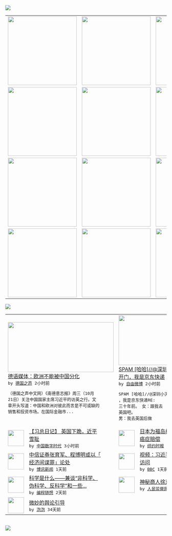 

<a href="https://github.com/greatfire/z/raw/master/FreeBrowser.apk"><img src="https://raw.githubusercontent.com/greatfire/wiki/master/x/header.png" /></a><table><tr><td width="262" align="center" valign="center"><a href="https://github.com/greatfire/wiki/wiki/nyt" title="纽约时报中文网 国际纵览"><img src="https://raw.githubusercontent.com/greatfire/wiki/master/x/nyt_flag.png" width="215"/></a></td><td width="262" align="center" valign="center"><a href="https://github.com/greatfire/wiki/wiki/dw" title=""><img src="https://raw.githubusercontent.com/greatfire/wiki/master/x/dw_flag.png" width="215"/></a></td><td width="262" align="center" valign="center"><a href="https://github.com/greatfire/wiki/wiki/rmjd" title=""><img src="https://raw.githubusercontent.com/greatfire/wiki/master/x/rmjd_flag.png" width="215"/></a></td></tr><tr><td width="262" align="center" valign="center"><a href="https://github.com/paopaonetizen/website" title="泡泡 - 未经审查的互联网信息"><img src="https://raw.githubusercontent.com/greatfire/wiki/master/x/pp_flag.png" width="215"/></a></td><td width="262" align="center" valign="center"><a href="https://github.com/getlantern/mirror" title="以及自由微博和GreatFire.org官方中文论坛"><img src="https://raw.githubusercontent.com/greatfire/wiki/master/x/lantern_flag.png" width="215"/></a></td><td width="262" align="center" valign="center"><a href="https://github.com/cdtmirrors/m/" title=""><img src="https://raw.githubusercontent.com/greatfire/wiki/master/x/cdt_flag.png" width="215"/></a></td></tr><tr><td width="262" align="center" valign="center"><a href="https://github.com/program-think/blog" title="编程随想的博客"><img src="https://raw.githubusercontent.com/greatfire/wiki/master/x/pt_flag.png" width="215"/></a></td><td width="262" align="center" valign="center"><a href="https://github.com/greatfire/wiki/wiki/bbc" title=""><img src="https://raw.githubusercontent.com/greatfire/wiki/master/x/bbc_flag.png" width="215"/></a></td><td width="262" align="center" valign="center"><a href="https://github.com/freeweibo/s" title="自由微博 - 匿名和不受屏蔽的新浪微博搜索"><img src="https://raw.githubusercontent.com/greatfire/wiki/master/x/fw_flag.png" width="215"/></a></td></tr><tr><td width="262" align="center" valign="center"><a href="https://github.com/greatfire/wiki/wiki/google" title=""><img src="https://raw.githubusercontent.com/greatfire/wiki/master/x/google_flag.png" width="215"/></a></td><td width="262" align="center" valign="center"><a href="https://github.com/bxnews/boxun" title=""><img src="https://raw.githubusercontent.com/greatfire/wiki/master/x/bx_flag.png" width="215"/></a></td><td width="262" align="center" valign="center"><a href="https://github.com/greatfire/wiki/wiki/open-source" title="欢迎访问GreatFire.org开发者项目网站"><img src="https://raw.githubusercontent.com/greatfire/wiki/master/x/open-source_flag.png" width="215"/></a></td></tr></table><img src="https://raw.githubusercontent.com/greatfire/wiki/master/x/newsfeed text.png" /><table cols="4"><tr><td colspan="2" width="380"><a href="http://dw.com/p/1GsG2?maca=chi-GK-text-greatfire-all-chinese-15625-xml-mrss"><img src="http://www.dw.com/image/0,,18798067_302,00.jpg" width="330" height="156"/></a></br><a href="http://dw.com/p/1GsG2?maca=chi-GK-text-greatfire-all-chinese-15625-xml-mrss">德语媒体：欧洲不能被中国分化</a></br><kbd> by <a href="http://dw.de">德国之声</a> 2小时前 </kbd></br><pre>（德国之声中文网）《南德意志报》周三（10月<br/>21日）关注中国国家主席习近平的访英之行。文<br/>章开头写道：中国和欧洲对彼此而言是不可或缺的<br/>销售和投资市场。在国际金融市...</pre></td><td colspan="2" width="380"><a href="https://freeweibo.com/weibo/3900529141282064"><img src="http://ww3.sinaimg.cn/large/53873621jw1ex9637hhxgj20c808wabc.jpg" width="330" height="156"/></a></br><a href="https://freeweibo.com/weibo/3900529141282064">SPAM [哈哈]//@深圳小天: 博主<br/>开门，我是京东快递</a></br><kbd> by <a href="https://freeweibo.com/">自由微博</a> 2小时前 </kbd></br><pre>SPAM [哈哈]//@深圳小天: 博主开门<br/>，我是京东快递RE: 三十年前。 女：跟我去<br/>英国吧。 男：我去英国后做</pre></td></tr><tr><td><img src="http://chinadigitaltimes.net/chinese/files/2015/10/24_avatar_big.jpg" width="50" height="50"/></td><td width="280"><a href="http://feedproxy.google.com/~r/chinadigitaltimes/ThSg/~3/D5ypt3-i-s8/">【习总日记】 英国下跪，近平<br/>雪耻</a></br><kbd> by <a href="http://chinadigitaltimes.net/chinese/">中国数字时代</a> 3小时前 </kbd></td><td><img src="https://raw.githubusercontent.com/greatfire/wiki/master/x/nyt_logo.png" width="50" height="50"/></td><td width="280"><a href="https://d3qlz4p8smvoli.cloudfront.net/asia-pacific/20151021/c21fukushima/">日本为福岛核事故善后工人支付<br/>癌症赔偿</a></br><kbd> by <a href="http://m.cn.nytimes.com/">纽约时报</a> 1天前 </kbd></td></tr><tr><td><img src="https://raw.githubusercontent.com/greatfire/wiki/master/x/bx_logo.png" width="50" height="50"/></td><td width="280"><a href="http://www.boxun.com/news/gb/china/2015/10/201510211014.shtml">中信证券张育军、程博明或以「<br/>经济间谍罪」论处</a></br><kbd> by <a href="http://www.boxun.com">博讯新闻</a> 1天前 </kbd></td><td><img src="http://ichef.bbci.co.uk/news/ws/106/amz/worldservice/live/assets/images/2015/10/20/151020082248_xijinping_304x171__nocredit.jpg" width="50" height="50"/></td><td width="280"><a href="http://www.bbc.com/zhongwen/simp/multimedia/2015/10/151020_vid_xijinping_arrive">视频：习近平抵达伦敦开始国事<br/>访问</a></br><kbd> by <a href="http://www.bbc.co.uk/zhongwen/simp">BBC</a> 1天前 </kbd></td></tr><tr><td><img src="https://raw.githubusercontent.com/greatfire/wiki/master/x/pt_logo.png" width="50" height="50"/></td><td width="280"><a href="http://feedproxy.google.com/~r/programthink/~3/TtQS03PgnFo/What-is-Science.html">科学是什么——兼谈“非科学、<br/>伪科学、反科学”和一些...</a></br><kbd> by <a href="http://program-think.blogspot.com">编程随想</a> 2天前 </kbd></td><td><img src="https://raw.githubusercontent.com/greatfire/wiki/master/x/rmjd_logo.png" width="50" height="50"/></td><td width="280"><a href="http://www.rmjdw.com//guanzhuzhongguo/20151014/15217.html">神秘商人徐京华在京被查 </a></br><kbd> by <a href="http://www.rmjdw.com/">人民监督网</a> 7天前 </kbd></td></tr><tr><td><img src="https://raw.githubusercontent.com/greatfire/wiki/master/x/pp_logo.png" width="50" height="50"/></td><td width="280"><a href="https://pao-pao.net/article/626">微妙的舆论引导</a></br><kbd> by <a href="https://pao-pao.net">泡泡</a> 34天前 </kbd></td></table></br><a href="https://github.com/greatfire/z/raw/master/FreeBrowser.apk"><img src="https://raw.githubusercontent.com/greatfire/wiki/master/x/download app.png" /></a>